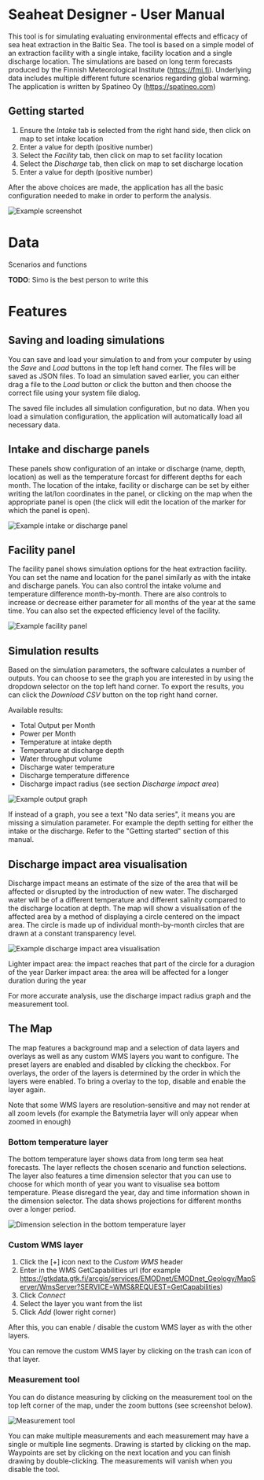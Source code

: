 # Seaheat Designer - User Manual

This tool is for simulating evaluating environmental effects and efficacy of sea heat extraction in the Baltic Sea. The tool is based on a simple model of an extraction facility with a single intake, facility location and a single discharge location. The simulations are based on long term forecasts produced by the Finnish Meteorological Institute (https://fmi.fi). Underlying data includes multiple different future scenarios regarding global warming. The application is written by Spatineo Oy (https://spatineo.com)

## Getting started

1. Ensure the *Intake* tab is selected from the right hand side, then click on map to set intake location
2. Enter a value for depth (positive number)
3. Select the *Facility* tab, then click on map to set facility location
4. Select the *Discharge* tab, then click on map to set discharge location
5. Enter a value for depth (positive number)

After the above choices are made, the application has all the basic configuration needed to make in order to perform the analysis.

![Example screenshot](manual/example.png)

# Data

Scenarios and functions

**TODO**: Simo is the best person to write this


# Features

## Saving and loading simulations

You can save and load your simulation to and from your computer by using the *Save* and *Load* buttons in the top left hand corner. The files will be saved as JSON files. To load an simulation saved earlier, you can either drag a file to the *Load* button or click the button and then choose the correct file using your system file dialog.

The saved file includes all simulation configuration, but no data. When you load a simulation configuration, the application will automatically load all necessary data.

## Intake and discharge panels

These panels show configuration of an intake or discharge (name, depth, location) as well as the temperature forcast for different depths for each month. The location of the intake, facility or discharge can be set by either writing the lat/lon coordinates in the panel, or clicking on the map when the appropriate panel is open (the click will edit the location of the marker for which the panel is open).

![Example intake or discharge panel](manual/intake-discharge.png)

## Facility panel

The facility panel shows simulation options for the heat extraction facility. You can set the name and location for the panel similarly as with the intake and discharge panels. You can also control the intake volume and temperature difference month-by-month. There are also controls to increase or decrease either parameter for all months of the year at the same time. You can also set the expected efficiency level of the facility.

![Example facility panel](manual/facility.png)

## Simulation results

Based on the simulation parameters, the software calculates a number of outputs. You can choose to see the graph you are interested in by using the dropdown selector on the top left hand corner. To export the results, you can click the *Download CSV* button on the top right hand corner.

Available results:

* Total Output per Month
* Power per Month
* Temperature at intake depth
* Temperature at discharge depth
* Water throughput volume
* Discharge water temperature
* Discharge temperature difference
* Discharge impact radius (see section *Discharge impact area*)

![Example output graph](manual/output-graph.png)

If instead of a graph, you see a text "No data series", it means you are missing a simulation parameter. For example the depth setting for either the intake or the discharge. Refer to the "Getting started" section of this manual.

## Discharge impact area visualisation

Discharge impact means an estimate of the size of the area that will be affected or disrupted by the introduction of new water. The discharged water will be of a different temperature and different salinity compared to the discharge location at depth. The map will show a visualisation of the affected area by a method of displaying a circle centered on the impact area. The circle is made up of individual month-by-month circles that are drawn at a constant transparency level.

![Example discharge impact area visualisation](manual/discharge-impact.png)

Lighter impact area: the impact reaches that part of the circle for a duragion of the year
Darker impact area: the area will be affected for a longer duration during the year

For more accurate analysis, use the discharge impact radius graph and the measurement tool.

## The Map

The map features a background map and a selection of data layers and overlays as well as any custom WMS layers you want to configure. The preset layers are enabled and disabled by clicking the checkbox. For overlays, the order of the layers is determined by the order in which the layers were enabled. To bring a overlay to the top, disable and enable the layer again. 

Note that some WMS layers are resolution-sensitive and may not render at all zoom levels (for example the Batymetria layer will only appear when zoomed in enough)



### Bottom temperature layer

The bottom temperature layer shows data from long term sea heat forecasts. The layer reflects the chosen scenario and function selections. The layer also features a time dimension selector that you can use to choose for which month of year you want to visualise sea bottom temperature. Please disregard the year, day and time information shown in the dimension selector. The data shows projections for different months over a longer period.

![Dimension selection in the bottom temperature layer](manual/bottomtemp.png)

### Custom WMS layer

1. Click the [+] icon next to the *Custom WMS* header
2. Enter in the WMS GetCapabilities url (for example https://gtkdata.gtk.fi/arcgis/services/EMODnet/EMODnet_Geology/MapServer/WmsServer?SERVICE=WMS&REQUEST=GetCapabilities)
3. Click *Connect*
4. Select the layer you want from the list
5. Click *Add* (lower right corner)

After this, you can enable / disable the custom WMS layer as with the other layers.

You can remove the custom WMS layer by clicking on the trash can icon of that layer.

### Measurement tool

You can do distance measuring by clicking on the measurement tool on the top left corner of the map, under the zoom buttons (see screenshot below).

![Measurement tool](manual/measurement.png)

You can make multiple measurements and each measurement may have a single or multiple line segments. Drawing is started by clicking on the map. Waypoints are set by clicking on the next location and you can finish drawing by double-clicking. The measurements will vanish when you disable the tool.


